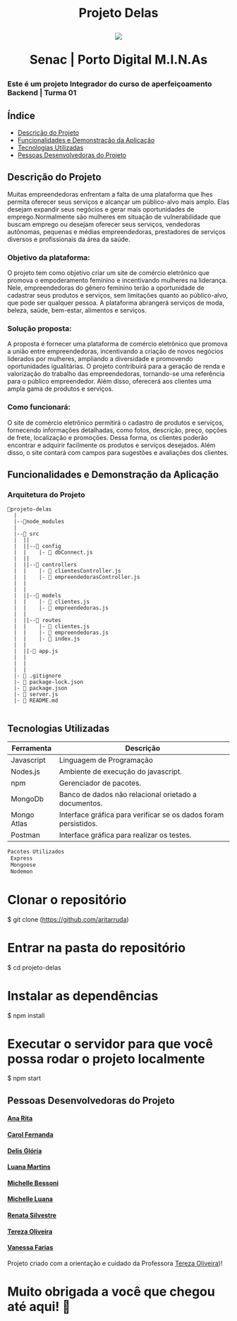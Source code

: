 <h1 align="center">


<p align="center"><b>Projeto Delas</b><p>
 
<img src="https://github-production-user-asset-6210df.s3.amazonaws.com/132357619/244519633-631f0e09-1ba9-41b8-b1ec-9ee7f98e1229.png" >
 

<p align="center"> Senac | Porto Digital M.I.N.As  <p>
 
 ### Este é um projeto Integrador do curso de aperfeiçoamento Backend | Turma 01
 
## Índice

* [Descrição do Projeto](#descrição-do-projeto)
* [Funcionalidades e Demonstração da Aplicação](#funcionalidades-e-demonstração-da-aplicação)
* [Tecnologias Utilizadas](#tecnologias-utilizadas)
* [Pessoas Desenvolvedoras do Projeto](#pessoas-desenvolvedoras-do-projeto)
 
 ##  Descrição do Projeto

 Muitas empreendedoras enfrentam a falta de uma plataforma que lhes permita oferecer seus serviços e alcançar um público-alvo mais amplo. Elas desejam expandir seus negócios e gerar mais oportunidades de emprego.Normalmente são mulheres em situação de vulnerabilidade que buscam emprego ou desejam oferecer seus serviços, vendedoras autônomas, pequenas e médias empreendedoras, prestadores de serviços diversos e profissionais da área da saúde.


### Objetivo da plataforma: 
O projeto tem como objetivo criar um site de comércio eletrônico que promova o empoderamento feminino e incentivando mulheres na liderança. Nele, empreendedoras do gênero feminino terão a oportunidade de cadastrar seus produtos e serviços, sem limitações quanto ao público-alvo, que pode ser qualquer pessoa. A plataforma abrangerá serviços de moda, beleza, saúde, bem-estar, alimentos e serviços.

### Solução proposta: 
A proposta é fornecer uma plataforma de comércio eletrônico que promova a união entre empreendedoras, incentivando a criação de novos negócios liderados por mulheres, ampliando a diversidade e promovendo oportunidades igualitárias. O projeto contribuirá para a geração de renda e valorização do trabalho das empreendedoras, tornando-se uma referência para o público empreendedor. Além disso, oferecerá aos clientes uma ampla gama de produtos e serviços.

 ### Como funcionará: 
O site de comércio eletrônico permitirá o cadastro de produtos e serviços, fornecendo informações detalhadas, como fotos, descrição, preço, opções de frete, localização e promoções. Dessa forma, os clientes poderão encontrar e adquirir facilmente os produtos e serviços desejados. Além disso, o site contará com campos para sugestões e avaliações dos clientes.

 ## Funcionalidades e Demonstração da Aplicação
 ### Arquitetura do Projeto
```
📁projeto-delas
  |
  |--📁node_modules
  |
  |--📁 src
  |  ||
  |  ||--📁 config
  |  |    |- 📄 dbConnect.js
  |  ||
  |  ||--📁 controllers
  |  |    |- 📄 clientesController.js
  |  |    |- 📄 empreendedorasController.js  
  |  |
  |  |
  |  ||--📁 models
  |  |    |- 📄 clientes.js
  |  |    |- 📄 empreendedoras.js
  |  |
  |  ||--📁 routes
  |  |    |- 📄 clientes.js
  |  |    |- 📄 empreendedoras.js
  |  |    |- 📄 index.js 
  |  |
  |  ||-📄 app.js
  |  |
  |  |
  |  | 
  |- 📄 .gitignore
  |- 📄 package-lock.json
  |- 📄 package.json
  |- 📄 server.js
  |- 📄 README.md
 
 ```
 
## Tecnologias Utilizadas
 | Ferramenta | Descrição |
| ------ | ------ |
| Javascript | Linguagem de Programação |
| Nodes.js | Ambiente de execução do javascript. |
| npm | Gerenciador de pacotes. |
| MongoDb | Banco de dados não relacional orietado a documentos. |
| Mongo Atlas | Interface gráfica para verificar se os dados foram persistidos. |
| Postman | Interface gráfica para realizar os testes. |



```sh
Pacotes Utilizados
 Express
 Mongoose
 Nodemon
```
 
 # Clonar o repositório
$ git clone (https://github.com/aritarruda)

# Entrar na pasta do repositório
$ cd projeto-delas

# Instalar as dependências
$ npm install

# Executar o servidor para que você possa rodar o projeto localmente
$ npm start
 
## Pessoas Desenvolvedoras do Projeto
 
 #### [Ana Rita](https://github.com/aritarruda)
#### [Carol Fernanda](https://github.com/Carolfernanda)
#### [Delis Glória](https://github.com/delisG) 
#### [Luana Martins](https://github.com/luanamcomin)
#### [Michelle Bessoni](https://github.com/mbessoni)
#### [Michelle Luana](https://github.com/Michele324)
#### [Renata Silvestre](https://github.com/renatasilvestr3)
#### [Tereza Oliveira](https://github.com/TerezaOliveira90)
#### [Vanessa Farias](https://github.com/Vr-Farias)

Projeto criado com a orientação e cuidado da Professora [Tereza Oliveira](https://github.com/devcode25))!<br>
 
 #  Muito obrigada a você que chegou até aqui! 💜 </h2>

